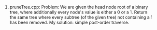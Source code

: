 1. pruneTree.cpp: Problem: We are given the head node root of a binary tree, where additionally every node's value is either a 0 or a 1.
Return the same tree where every subtree (of the given tree) not containing a 1 has been removed.
My solution: simple post-order traverse.
